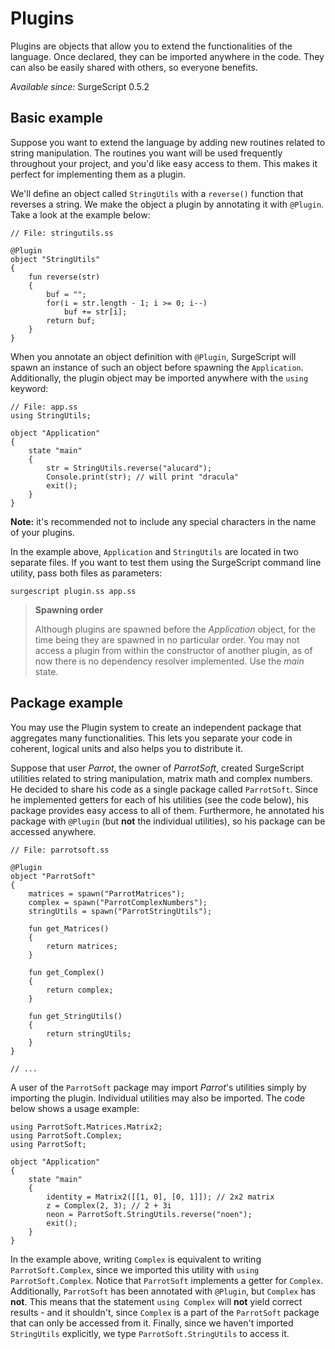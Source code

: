 Plugins
=======

Plugins are objects that allow you to extend the functionalities of the language. Once declared, they can be imported anywhere in the code. They can also be easily shared with others, so everyone benefits.

*Available since:* SurgeScript 0.5.2

Basic example
-------------

Suppose you want to extend the language by adding new routines related to string manipulation. The routines you want will be used frequently throughout your project, and you'd like easy access to them. This makes it perfect for implementing them as a plugin.

We'll define an object called `StringUtils` with a `reverse()` function that reverses a string. We make the object a plugin by annotating it with `@Plugin`. Take a look at the example below:

```
// File: stringutils.ss

@Plugin
object "StringUtils"
{
    fun reverse(str)
    {
        buf = "";
        for(i = str.length - 1; i >= 0; i--)
            buf += str[i];
        return buf;
    }
}
```

When you annotate an object definition with `@Plugin`, SurgeScript will spawn an instance of such an object before spawning the `Application`. Additionally, the plugin object may be imported anywhere with the `using` keyword:

```
// File: app.ss
using StringUtils;

object "Application"
{
    state "main"
    {
        str = StringUtils.reverse("alucard");
        Console.print(str); // will print "dracula"
        exit();
    }
}
```

**Note:** it's recommended not to include any special characters in the name of your plugins.

In the example above, `Application` and `StringUtils` are located in two separate files. If you want to test them using the SurgeScript command line utility, pass both files as parameters:

```
surgescript plugin.ss app.ss
```

> **Spawning order**
>
> Although plugins are spawned before the *Application* object, for the time being they are spawned in no particular order. You may not access a plugin from within the constructor of another plugin, as of now there is no dependency resolver implemented. Use the *main* state.

Package example
---------------

You may use the Plugin system to create an independent package that aggregates many functionalities. This lets you separate your code in coherent, logical units and also helps you to distribute it.

Suppose that user *Parrot*, the owner of *ParrotSoft*, created SurgeScript utilities related to string manipulation, matrix math and complex numbers. He decided to share his code as a single package called `ParrotSoft`. Since he implemented getters for each of his utilities (see the code below), his package provides easy access to all of them. Furthermore, he annotated his package with `@Plugin` (but **not** the individual utilities), so his package can be accessed anywhere.

```
// File: parrotsoft.ss

@Plugin
object "ParrotSoft"
{
    matrices = spawn("ParrotMatrices");
    complex = spawn("ParrotComplexNumbers");
    stringUtils = spawn("ParrotStringUtils");

    fun get_Matrices()
    {
        return matrices;
    }

    fun get_Complex()
    {
        return complex;
    }

    fun get_StringUtils()
    {
        return stringUtils;
    }
}

// ...
```

A user of the `ParrotSoft` package may import *Parrot*'s utilities simply by importing the plugin. Individual utilities may also be imported. The code below shows a usage example:

```
using ParrotSoft.Matrices.Matrix2;
using ParrotSoft.Complex;
using ParrotSoft;

object "Application"
{
    state "main"
    {
        identity = Matrix2([[1, 0], [0, 1]]); // 2x2 matrix
        z = Complex(2, 3); // 2 + 3i
        neon = ParrotSoft.StringUtils.reverse("noen");
        exit();
    }
}
```

In the example above, writing `Complex` is equivalent to writing `ParrotSoft.Complex`, since we imported this utility with `using ParrotSoft.Complex`. Notice that `ParrotSoft` implements a getter for `Complex`. Additionally, `ParrotSoft` has been annotated with `@Plugin`, but `Complex` has **not**. This means that the statement `using Complex` will **not** yield correct results - and it shouldn't, since `Complex` is a part of the `ParrotSoft` package that can only be accessed from it. Finally, since we haven't imported `StringUtils` explicitly, we type `ParrotSoft.StringUtils` to access it.
